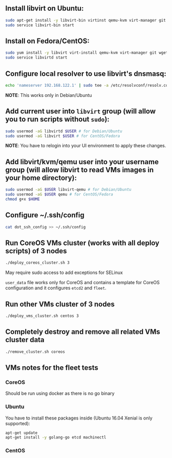 ## Install libvirt on Ubuntu:

```sh
sudo apt-get install -y libvirt-bin virtinst qemu-kvm virt-manager git wget genisoimage
sudo service libvirt-bin start
```

## Install on Fedora/CentOS:

```sh
sudo yum install -y libvirt virt-install qemu-kvm virt-manager git wget genisoimage policycoreutils-python-utils
sudo service libvirtd start
```

## Configure local resolver to use libvirt's dnsmasq:

```sh
echo 'nameserver 192.168.122.1' | sudo tee -a /etc/resolvconf/resolv.conf.d/head && sudo resolvconf -u
```

**NOTE**: This works only in Debian/Ubuntu

## Add current user into `libvirt` group (will allow you to run scripts without `sudo`):

```sh
sudo usermod -aG libvirtd $USER # for Debian/Ubuntu
sudo usermod -aG libvirt $USER # for CentOS/Fedora
```

**NOTE**: You have to relogin into your UI environment to apply these changes.

## Add libvirt/kvm/qemu user into your username group (will allow libvirt to read VMs images in your home directory):

```sh
sudo usermod -aG $USER libvirt-qemu # for Debian/Ubuntu
sudo usermod -aG $USER qemu # for CentOS/Fedora
chmod g+x $HOME
```

## Configure ~/.ssh/config

```sh
cat dot_ssh_config >> ~/.ssh/config
```

## Run CoreOS VMs cluster (works with all deploy scripts) of 3 nodes

```sh
./deploy_coreos_cluster.sh 3
```

May require sudo access to add exceptions for SELinux

`user_data` file works only for CoreOS and contains a template for CoreOS configuration and it configures `etcd2` and `fleet`.

## Run other VMs cluster of 3 nodes

```sh
./deploy_vms_cluster.sh centos 3
```

## Completely destroy and remove all related VMs cluster data

```sh
./remove_cluster.sh coreos
```

## VMs notes for the fleet tests

### CoreOS

Should be run using docker as there is no go binary

### Ubuntu

You have to install these packages inside (Ubuntu 16.04 Xenial is only supported):

```sh
apt-get update
apt-get install -y golang-go etcd machinectl
```

### CentOS
